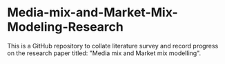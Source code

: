 # Media-mix-and-Market-Mix-Modeling-Research

This is a GitHub repository to collate literature survey and record progress on the research paper titled: "Media mix and Market mix modelling". 
